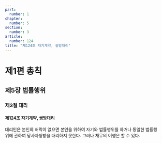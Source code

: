 ```yaml
---
part:
  number: 1
chapter:
  number: 5
section:
  number: 3
article:
  number: 124
title: "제124조 자기계약, 쌍방대리"
---
```


# 제1편 총칙

## 제5장 법률행위

### 제3절 대리

#### 제124조 자기계약, 쌍방대리

대리인은 본인의 허락이 없으면 본인을 위하여 자기와 법률행위를 하거나 동일한 법률행위에 관하여 당사자쌍방을 대리하지 못한다. 그러나 채무의 이행은 할 수 있다.
